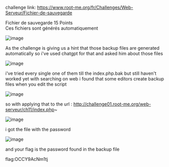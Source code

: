 challenge link: https://www.root-me.org/fr/Challenges/Web-Serveur/Fichier-de-sauvegarde

Fichier de sauvegarde
15 Points  
Ces fichiers sont générés automatiquement

![image](https://github.com/user-attachments/assets/b7d80d20-99db-4af6-a7c1-c05b76c09a17)


As the challenge is giving us a hint that those backup files are generated automatically so i've used chatgpt for that and asked him about those files 


![image](https://github.com/user-attachments/assets/e4c465ae-8bce-48f4-85e7-deb47d8ab1d3)

i've tried every single one of them till the index.php.bak but still haven't  worked yet with searching on web  i found that some editors create backup files when you edit the script 

![image](https://github.com/user-attachments/assets/34ecdca0-f6a4-4290-b1cb-e1e7befc9c88)

so with applying that to the url  : http://challenge01.root-me.org/web-serveur/ch11/index.php~ 

![image](https://github.com/user-attachments/assets/fa50d877-81ed-4c08-8db5-2828a8a26ca4)

i got the file with the password 

![image](https://github.com/user-attachments/assets/2121b1f8-039d-4a7f-8492-9bbc15f92e7f)

and your flag is the password found in the backup file  

flag:OCCY9AcNm1tj


